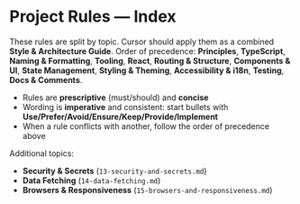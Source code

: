 # Project Rules — Index

These rules are split by topic. Cursor should apply them as a combined **Style & Architecture Guide**.
Order of precedence: **Principles**, **TypeScript**, **Naming & Formatting**, **Tooling**, **React**, **Routing & Structure**, **Components & UI**, **State Management**, **Styling & Theming**, **Accessibility & i18n**, **Testing**, **Docs & Comments**.

- Rules are **prescriptive** (must/should) and **concise**
- Wording is **imperative** and consistent: start bullets with **Use/Prefer/Avoid/Ensure/Keep/Provide/Implement**
- When a rule conflicts with another, follow the order of precedence above

Additional topics:

- **Security & Secrets** (`13-security-and-secrets.md`)
- **Data Fetching** (`14-data-fetching.md`)
- **Browsers & Responsiveness** (`15-browsers-and-responsiveness.md`)
